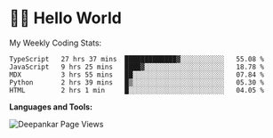 # 👋🏽 Hello World 

<!--![Deepankar's github stats](https://github-readme-stats.vercel.app/api?username=Deep-Codes&count_private=true&show_icons=true&theme=radical)-->
My Weekly Coding Stats:

<!--START_SECTION:waka-->
```text
TypeScript   27 hrs 37 mins  █████████████▓░░░░░░░░░░░   55.08 % 
JavaScript   9 hrs 25 mins   ████▓░░░░░░░░░░░░░░░░░░░░   18.78 % 
MDX          3 hrs 55 mins   ██░░░░░░░░░░░░░░░░░░░░░░░   07.84 % 
Python       2 hrs 39 mins   █▒░░░░░░░░░░░░░░░░░░░░░░░   05.30 % 
HTML         2 hrs 1 min     █░░░░░░░░░░░░░░░░░░░░░░░░   04.05 % 
```
<!--END_SECTION:waka-->

**Languages and Tools:**



<p align="left"> <img src="https://komarev.com/ghpvc/?username=Deep-Codes&label=Views&color=blue&style=plastic" alt="Deepankar Page Views" /> </p>
